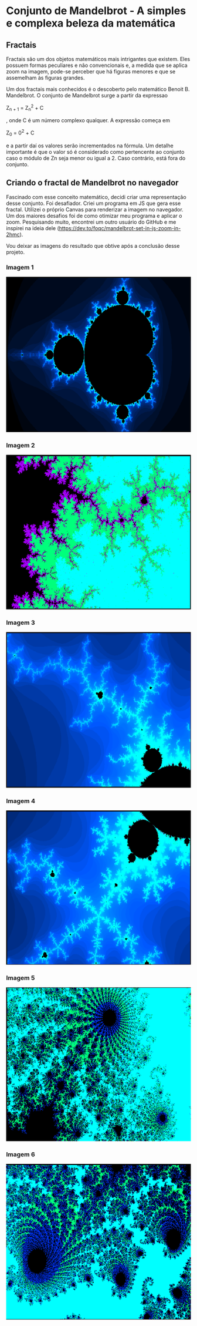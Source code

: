 # Conjunto de Mandelbrot - A simples e complexa beleza da matemática

## Fractais

Fractais são um dos objetos matemáticos mais intrigantes que existem. Eles possuem 
formas peculiares e não convencionais e, a medida que se aplica zoom na imagem, pode-se
perceber que há figuras menores e que se assemelham às figuras grandes.

Um dos fractais mais conhecidos é o descoberto pelo matemático Benoit B. Mandelbrot. 
O conjunto de Mandelbrot surge a partir da expressao <p> Z<sub>n + 1</sub> = Z<sub>n</sub><sup>2</sup> + C </p>, onde C é um número complexo qualquer.
A expressão começa em <p> Z<sub>0</sub> = 0<sup>2</sup> + C </p> e a partir daí os valores serão incrementados na fórmula.
Um detalhe importante é que o valor só é considerado como pertencente ao conjunto caso o módulo de Zn 
seja menor ou igual a 2. Caso contrário, está fora do conjunto.


## Criando o fractal de Mandelbrot no navegador

Fascinado com esse conceito matemático, decidi criar uma representação desse conjunto. Foi desafiador.
Criei um programa em JS que gera esse fractal. Utilizei o próprio Canvas para renderizar a imagem no navegador.
Um dos maiores desafios foi de como otimizar meu programa e aplicar o zoom. Pesquisando muito, encontrei
um outro usuário do GitHub e me inspirei na ideia dele (https://dev.to/foqc/mandelbrot-set-in-js-zoom-in-2hmc).

Vou deixar as imagens do resultado que obtive após a conclusão desse projeto.

### Imagem 1

<img src="Mandelbrot-Set/screenshots/fractal-img-1.png" alt="imagem-1"></img>

### Imagem 2

<img src="Mandelbrot-Set/screenshots/fractal-img-2.png" alt="imagem-2"></img>


### Imagem 3

<img src="Mandelbrot-Set/screenshots/fractal-img-3.png" alt="imagem-3"></img>

### Imagem 4

<img src="Mandelbrot-Set/screenshots/fractal-img-4.png" alt="imagem-4"></img>


### Imagem 5

<img src="Mandelbrot-Set/screenshots/fractal-img-5.png" alt="imagem-5"></img>

### Imagem 6

<img src="Mandelbrot-Set/screenshots/fractal-img-6.png" alt="imagem-6"></img>
